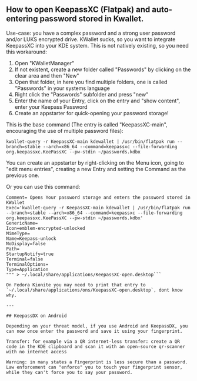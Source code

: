 ## How to open KeepassXC (Flatpak) and auto-entering password stored in Kwallet.

Use-case: you have a complex password and a strong user password and/or LUKS encrypted drive.
KWallet sucks, so you want to integrate KeepassXC into your KDE system. This is not natively existing, so you need this workaround:

1. Open "KWalletManager"
2. If not existent, create a new folder called "Passwords" by clicking on the clear area and then "New"
3. Open that folder, in here you find multiple folders, one is called "Passwords" in your systems language
4. Right click the "Passwords" subfolder and press "new"
5. Enter the name of your Entry, click on the entry and "show content", enter your Keepass Password
6. Create an appstarter for quick-opening your password storage!

This is the base command (The entry is called "KeepassXC-main", encouraging the use of multiple password files):

```
kwallet-query -r KeepassXC-main kdewallet | /usr/bin/flatpak run --branch=stable --arch=x86_64 --command=keepassxc --file-forwarding org.keepassxc.KeePassXC --pw-stdin ~/passwords.kdbx
```

You can create an appstarter by right-clicking on the Menu icon, going to "edit menu entries", creating a new Entry and setting the Command as the previous one.

Or you can use this command:

```printf """[Desktop Entry]
Comment= Opens Your password storage and enters the password stored in KWallet
Exec='kwallet-query -r KeepassXC-main kdewallet | /usr/bin/flatpak run --branch=stable --arch=x86_64 --command=keepassxc --file-forwarding org.keepassxc.KeePassXC --pw-stdin ~/passwords.kdbx'
GenericName=
Icon=emblem-encrypted-unlocked
MimeType=
Name=Keepass-unlock
NoDisplay=false
Path=
StartupNotify=true
Terminal=false
TerminalOptions=
Type=Application
""" > ~/.local/share/applications/KeepassXC-open.desktop```

On Fedora Kionite you may need to print that entry to `~/.local/share/applications/ons/KeepassXC-open.desktop`, dont know why.

---

## KeepassDX on Android 

Depending on your threat model, if you use Android and KeepassDX, you can now once enter the password and save it using your fingerprint.

Transfer: for example via a QR internet-less transfer: create a QR code in the KDE clipboard and scan it with an open-source qr-scanner with no internet access

Warning: in many states a Fingerprint is less secure than a password. Law enforcement can "enforce" you to touch your fingerprint sensor, while they can't force you to say your password.
